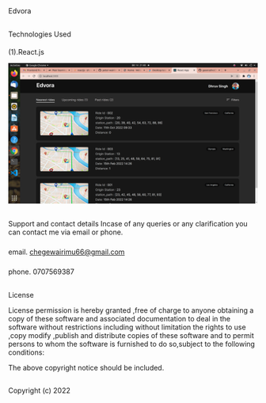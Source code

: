 ## 
Edvora

## 
Technologies Used

####
 (1).React.js



<img src="src/assets/screen.png">




##
 Support and contact details
Incase of any queries or any clarification you can contact me via email or phone.

###
 email. chegewairimu66@gmail.com

###
 phone. 0707569387

## 
License

License permission is hereby granted ,free of charge to anyone obtaining a copy of these software and associated documentation to deal in the software without restrictions including without limitation the rights to use ,copy modify ,publish and distribute copies of these software and to permit persons to whom the software is furnished to do so,subject to the following conditions:

The above copyright notice should be included.

##
 Copyright (c) 2022